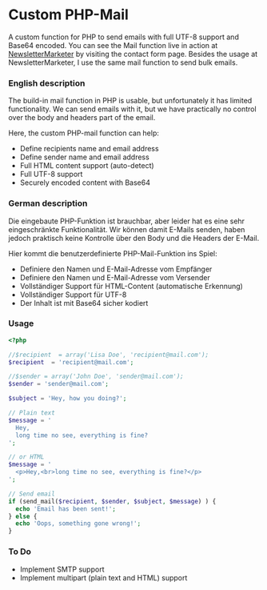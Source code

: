 # Custom PHP-Mail

A custom function for PHP to send emails with full UTF-8 support and Base64 encoded. You can see the Mail function live in action at [NewsletterMarketer](https://www.newslettermarketer.de/) by visiting the contact form page. Besides the usage at NewsletterMarketer, I use the same mail function to send bulk emails.

### English description

The build-in mail function in PHP is usable, but unfortunately it has limited functionality. We can send emails with it, but we have practically no control over the body and headers part of the email. 

Here, the custom PHP-mail function can help:

* Define recipients name and email address
* Define sender name and email address
* Full HTML content support (auto-detect)
* Full UTF-8 support
* Securely encoded content with Base64

### German description

Die eingebaute PHP-Funktion ist brauchbar, aber leider hat es eine sehr eingeschränkte Funktionalität. Wir können damit E-Mails senden, haben jedoch praktisch keine Kontrolle über den Body und die Headers der E-Mail.

Hier kommt die benutzerdefinierte PHP-Mail-Funktion ins Spiel:

* Definiere den Namen und E-Mail-Adresse vom Empfänger
* Definiere den Namen und E-Mail-Adresse vom Versender
* Vollständiger Support für HTML-Content (automatische Erkennung)
* Vollständiger Support für UTF-8
* Der Inhalt ist mit Base64 sicher kodiert

### Usage

```php
<?php

//$recipient  = array('Lisa Doe', 'recipient@mail.com');
$recipient  = 'recipient@mail.com';

//$sender = array('John Doe', 'sender@mail.com');
$sender = 'sender@mail.com';

$subject = 'Hey, how you doing?';

// Plain text
$message = '
  Hey,
  long time no see, everything is fine?
';

// or HTML
$message = '
  <p>Hey,<br>long time no see, everything is fine?</p>
';

// Send email
if (send_mail($recipient, $sender, $subject, $message) ) {
  echo 'Email has been sent!';
} else {
  echo 'Oops, something gone wrong!';
}
```

### To Do

* Implement SMTP support
* Implement multipart (plain text and HTML) support
